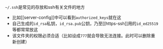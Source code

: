 `~/.ssh`是常见的存放和ssh有关文件的地方
- 比如[[server-config]]中可以看到`authorized_keys`就在这
- 自己生成的`id_rsa`私钥，`id_rsa.pub`公钥，乃至[[https-ssh]]用的`id_ed25519`等都常常放这
- 该文件夹的权限必须合适（比如设成`777`就会导致无法连接。此时可以删除重新创建）